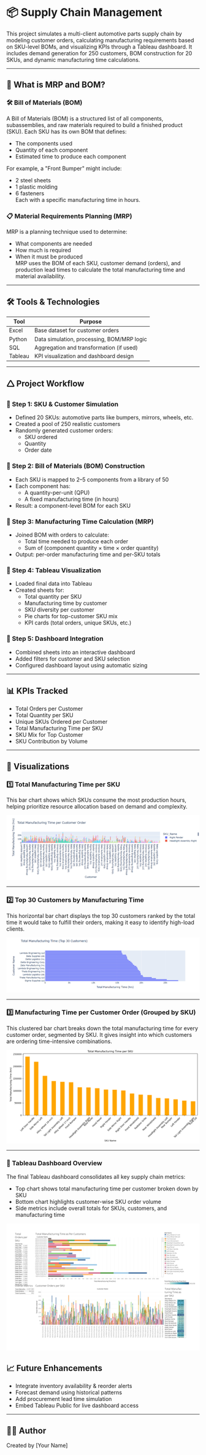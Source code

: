 # 📦 Supply Chain Management

This project simulates a multi-client automotive parts supply chain by modeling customer orders, calculating manufacturing requirements based on SKU-level BOMs, and visualizing KPIs through a Tableau dashboard. It includes demand generation for 250 customers, BOM construction for 20 SKUs, and dynamic manufacturing time calculations.

---

## 🧠 What is MRP and BOM?

### 🛠️ Bill of Materials (BOM)
A Bill of Materials (BOM) is a structured list of all components, subassemblies, and raw materials required to build a finished product (SKU). Each SKU has its own BOM that defines:
- The components used
- Quantity of each component
- Estimated time to produce each component

For example, a "Front Bumper" might include:
- 2 steel sheets
- 1 plastic molding
- 6 fasteners  
Each with a specific manufacturing time in hours.

### 📋 Material Requirements Planning (MRP)
MRP is a planning technique used to determine:
- What components are needed
- How much is required
- When it must be produced  
MRP uses the BOM of each SKU, customer demand (orders), and production lead times to calculate the total manufacturing time and material availability.

---

## 🛠️ Tools & Technologies

| Tool       | Purpose                                       |
|------------|-----------------------------------------------|
| Excel      | Base dataset for customer orders              |
| Python     | Data simulation, processing, BOM/MRP logic    |
| SQL        | Aggregation and transformation (if used)      |
| Tableau    | KPI visualization and dashboard design        |

---

## 🛆 Project Workflow

### 🔹 Step 1: SKU & Customer Simulation
- Defined 20 SKUs: automotive parts like bumpers, mirrors, wheels, etc.
- Created a pool of 250 realistic customers
- Randomly generated customer orders:
  - SKU ordered
  - Quantity
  - Order date

### 🔹 Step 2: Bill of Materials (BOM) Construction
- Each SKU is mapped to 2–5 components from a library of 50
- Each component has:
  - A quantity-per-unit (QPU)
  - A fixed manufacturing time (in hours)
- Result: a component-level BOM for each SKU

### 🔹 Step 3: Manufacturing Time Calculation (MRP)
- Joined BOM with orders to calculate:
  - Total time needed to produce each order
  - Sum of (component quantity × time × order quantity)
- Output: per-order manufacturing time and per-SKU totals

### 🔹 Step 4: Tableau Visualization
- Loaded final data into Tableau
- Created sheets for:
  - Total quantity per SKU
  - Manufacturing time by customer
  - SKU diversity per customer
  - Pie charts for top-customer SKU mix
  - KPI cards (total orders, unique SKUs, etc.)

### 🔹 Step 5: Dashboard Integration
- Combined sheets into an interactive dashboard
- Added filters for customer and SKU selection
- Configured dashboard layout using automatic sizing

---

## 📊 KPIs Tracked

- Total Orders per Customer  
- Total Quantity per SKU  
- Unique SKUs Ordered per Customer  
- Total Manufacturing Time per SKU  
- SKU Mix for Top Customer  
- SKU Contribution by Volume

---

## 📸 Visualizations

### 1️⃣ Total Manufacturing Time per SKU
This bar chart shows which SKUs consume the most production hours, helping prioritize resource allocation based on demand and complexity.

![Total Manufacturing Time per SKU](Total_Manufacturing_Time.png)

---

### 2️⃣ Top 30 Customers by Manufacturing Time
This horizontal bar chart displays the top 30 customers ranked by the total time it would take to fulfill their orders, making it easy to identify high-load clients.

![Top 30 Customers](Total_manufactuirng_time_as_per_customer.png)

---

### 3️⃣ Manufacturing Time per Customer Order (Grouped by SKU)
This clustered bar chart breaks down the total manufacturing time for every customer order, segmented by SKU. It gives insight into which customers are ordering time-intensive combinations.

![Manufacturing Time per Order](Total_manufacturing_time_per_SKU.png)

---
### 🔹 Tableau Dashboard Overview
The final Tableau dashboard consolidates all key supply chain metrics:
- Top chart shows total manufacturing time per customer broken down by SKU
- Bottom chart highlights customer-wise SKU order volume
- Side metrics include overall totals for SKUs, customers, and manufacturing time

![Tableau Dashboard Overview](Tableau_dashboard.png)


## 📈 Future Enhancements

- Integrate inventory availability & reorder alerts
- Forecast demand using historical patterns
- Add procurement lead time simulation
- Embed Tableau Public for live dashboard access

---

## 👨‍💼 Author

Created by [Your Name]  
